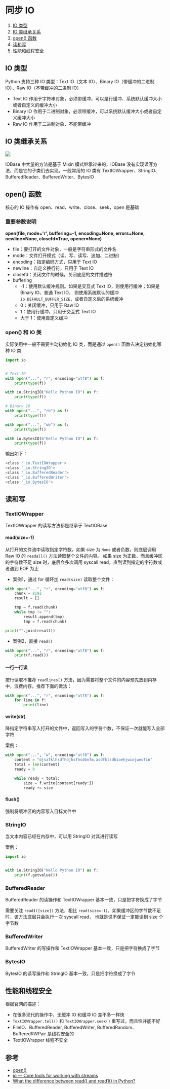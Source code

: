 # 同步 IO

1. [IO 类型]()
2. [IO 类继承关系]()
3. [open() 函数]()
4. [读和写]()
5. [性能和线程安全]()

## IO 类型

Python 支持三种 IO 类型：Text IO（文本 IO）、Binary IO（带缓冲的二进制 IO）、Raw IO（不带缓冲的二进制 IO）

- Text IO 作用于字符串对象，必须带缓冲，可以是行缓冲、系统默认缓冲大小或者自定义的缓冲大小
- Binary IO 作用于二进制对象，必须带缓冲，可以系统默认缓冲大小或者自定义缓冲大小
- Raw IO 作用于二进制对象，不能带缓冲

## IO 类继承关系

![](https://raw.githubusercontent.com/hsxhr-10/Blog/master/image/pythonio-2.png)

IOBase 中大量的方法是基于 Mixin 模式继承过来的，IOBase 没有实现读写方法，而是它的子类们去实现。一般常用的 IO 类有
TextIOWrapper、StringIO、BufferedReader、BufferedWriter、BytesIO

## open() 函数

核心的 IO 操作有 open、read、write、close、seek，open 是基础

### 重要参数说明

**open(file, mode='r', buffering=-1, encoding=None, errors=None, newline=None, closefd=True, opener=None)**

- file：要打开的文件对象，一般是字符串形式的文件名
- mode：文件打开模式（读、写、读写、追加、二进制）
- encoding：指定编码方式，只用于 Text IO
- newline：自定义换行符，只用于 Text IO
- closefd：关闭文件的时候，关闭底层的文件描述符
- buffering
    - -1：使用默认缓冲规则。如果是交互式 Text IO，则使用行缓冲；如果是 Binary IO、普通 Text IO，
      则使用系统默认的缓冲 `io.DEFAULT_BUFFER_SIZE`，或者自定义后的系统缓冲
    - 0：关闭缓冲，只用于 Raw IO
    - 1：使用行缓冲，只用于交互式 Text IO
    - 大于 1：使用自定义缓冲

### open() 和 IO 类

实际使用中一般不需要主动初始化 IO 类，而是通过 `open()` 函数去决定初始化哪种 IO 类

```python
import io


# Text IO
with open("...", "r", encoding="utf8") as f:
    print(type(f))

with io.StringIO("Hello Python IO") as f:
    print(type(f))

# Binary IO
with open("...", "rb") as f:
    print(type(f))

with open("...", "wb") as f:
    print(type(f))

with io.BytesIO(b"Hello Python IO") as f:
    print(type(f))
```

输出如下：

```BASH
<class '_io.TextIOWrapper'>
<class '_io.StringIO'>
<class '_io.BufferedReader'>
<class '_io.BufferedWriter'>
<class '_io.BytesIO'>
```

## 读和写

### TextIOWrapper

TextIOWrapper 的读写方法都是继承于 TextIOBase

#### read(size=-1)

从打开的文件流中读取指定字符数。如果 size 为 `None` 或者负数，则底层调用 Raw IO 的 `readall()` 方法读取整个文件的内容。
如果 size 为正数，而且缓冲区的字符数不足 size 时，底层会多次调用 syscall read，直到读到指定的字符数或者遇到 EOF 为止

- 案例1，通过 for 循环加 `read(size)` 读取整个文件：

```python
with open("...", "r", encoding="utf8") as f:
    chunk = 8192
    result = []

    tmp = f.read(chunk)
    while tmp != "":
        result.append(tmp)
        tmp = f.read(chunk)

print("".join(result))
```

- 案例2，直接 `read()`

```python
with open("...", "r", encoding="utf8") as f:
    print(f.read())
```

#### 一行一行读

按行读取不推荐 `readlines()` 方法，因为需要将整个文件的内容预先放到内存中，浪费内存。推荐下面的做法：

```python
with open("...", "r", encoding="utf8") as f:
    for line in f:
        print(line)
```

#### write(str)

降指定字符串写入打开的文件中，返回写入的字符个数，不保证一次就能写入全部字符

案例：

```python
with open("...", "w", encoding="utf8") as f:
    content = "djsafklhsdfhdjksfhsdbnfm,asdfklsdhioehjwiojweofin"
    total = len(content)
    ready = 0

    while ready < total:
        size = f.write(content[ready:])
        ready += size
```

#### flush()

强制将缓冲区的内容写入目标文件中

### StringIO

当文本内容已经在内存中，可以用 StringIO 对其进行读写

案例：

```python
import io


with io.StringIO("Hello Python IO") as f:
    print(f.getvalue())
```

### BufferedReader

BufferedReader 的读操作和 TextIOWrapper 基本一致，只是把字符换成了字节

需要关注 `read1([size])` 方法，相比 `read(size=-1)`，如果缓冲区的字节数不足时，该方法底层只会执行一次 syscall read，
也就是说不保证一定能读到 size 个字节数

### BufferedWriter

BufferedWriter 的写操作和 TextIOWrapper 基本一致，只是把字符换成了字节

### BytesIO

BytesIO 的读写操作和 StringIO 基本一致，只是把字符换成了字节

## 性能和线程安全

根据官网的描述：

- 在很多现代的操作中，无缓冲 IO 和缓冲 IO 差不多一样快
- `TextIOWrapper.tell()` 和 `TextIOWrapper.seek()` 重写过，而且性并能不好
- FileIO、BufferedReader, BufferedWriter, BufferedRandom、BufferedRWPair 是线程安全的
- TextIOWrapper 线程不安全

## 参考

- [open()](https://docs.python.org/3/library/functions.html#open)
- [io — Core tools for working with streams](https://docs.python.org/3/library/io.html#module-io)
- [What the difference between read() and read1() in Python?](https://stackoverflow.com/questions/57726771/what-the-difference-between-read-and-read1-in-python)
